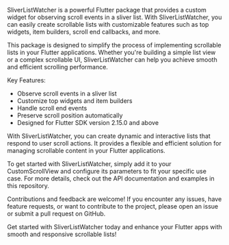 SliverListWatcher is a powerful Flutter package that provides a custom widget for observing scroll events in a sliver list. With SliverListWatcher, you can easily create scrollable lists with customizable features such as top widgets, item builders, scroll end callbacks, and more.

This package is designed to simplify the process of implementing scrollable lists in your Flutter applications. Whether you're building a simple list view or a complex scrollable UI, SliverListWatcher can help you achieve smooth and efficient scrolling performance.

Key Features:
- Observe scroll events in a sliver list
- Customize top widgets and item builders
- Handle scroll end events
- Preserve scroll position automatically
- Designed for Flutter SDK version 2.15.0 and above

With SliverListWatcher, you can create dynamic and interactive lists that respond to user scroll actions. It provides a flexible and efficient solution for managing scrollable content in your Flutter applications.

To get started with SliverListWatcher, simply add it to your CustomScrollView and configure its parameters to fit your specific use case. For more details, check out the API documentation and examples in this repository.

Contributions and feedback are welcome! If you encounter any issues, have feature requests, or want to contribute to the project, please open an issue or submit a pull request on GitHub.

Get started with SliverListWatcher today and enhance your Flutter apps with smooth and responsive scrollable lists!
